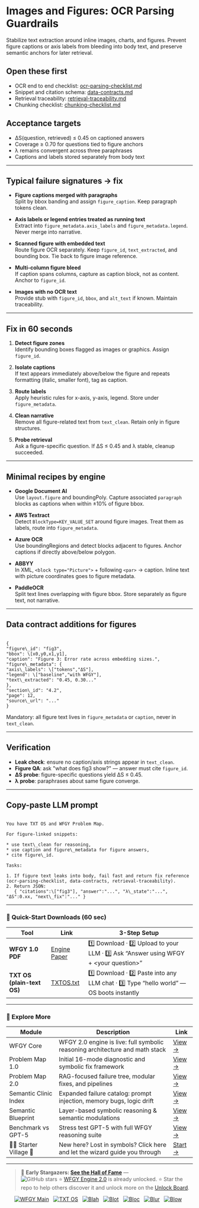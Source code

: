 # Images and Figures: OCR Parsing Guardrails

Stabilize text extraction around inline images, charts, and figures. Prevent figure captions or axis labels from bleeding into body text, and preserve semantic anchors for later retrieval.

## Open these first
- OCR end to end checklist: [ocr-parsing-checklist.md](https://github.com/onestardao/WFGY/blob/main/ProblemMap/ocr-parsing-checklist.md)
- Snippet and citation schema: [data-contracts.md](https://github.com/onestardao/WFGY/blob/main/ProblemMap/data-contracts.md)
- Retrieval traceability: [retrieval-traceability.md](https://github.com/onestardao/WFGY/blob/main/ProblemMap/retrieval-traceability.md)
- Chunking checklist: [chunking-checklist.md](https://github.com/onestardao/WFGY/blob/main/ProblemMap/chunking-checklist.md)

## Acceptance targets
- ΔS(question, retrieved) ≤ 0.45 on captioned answers
- Coverage ≥ 0.70 for questions tied to figure anchors
- λ remains convergent across three paraphrases
- Captions and labels stored separately from body text

---

## Typical failure signatures → fix
- **Figure captions merged with paragraphs**  
  Split by bbox banding and assign `figure_caption`. Keep paragraph tokens clean.

- **Axis labels or legend entries treated as running text**  
  Extract into `figure_metadata.axis_labels` and `figure_metadata.legend`. Never merge into narrative.

- **Scanned figure with embedded text**  
  Route figure OCR separately. Keep `figure_id`, `text_extracted`, and bounding box. Tie back to figure image reference.

- **Multi-column figure bleed**  
  If caption spans columns, capture as caption block, not as content. Anchor to `figure_id`.

- **Images with no OCR text**  
  Provide stub with `figure_id`, `bbox`, and `alt_text` if known. Maintain traceability.

---

## Fix in 60 seconds
1) **Detect figure zones**  
   Identify bounding boxes flagged as images or graphics. Assign `figure_id`.

2) **Isolate captions**  
   If text appears immediately above/below the figure and repeats formatting (italic, smaller font), tag as caption.

3) **Route labels**  
   Apply heuristic rules for x-axis, y-axis, legend. Store under `figure_metadata`.

4) **Clean narrative**  
   Remove all figure-related text from `text_clean`. Retain only in figure structures.

5) **Probe retrieval**  
   Ask a figure-specific question. If ΔS ≤ 0.45 and λ stable, cleanup succeeded.

---

## Minimal recipes by engine

- **Google Document AI**  
  Use `layout.figure` and boundingPoly. Capture associated `paragraph` blocks as captions when within ±10% of figure bbox.

- **AWS Textract**  
  Detect `BlockType=KEY_VALUE_SET` around figure images. Treat them as labels, route into `figure_metadata`.

- **Azure OCR**  
  Use boundingRegions and detect blocks adjacent to figures. Anchor captions if directly above/below polygon.

- **ABBYY**  
  In XML, `<block type="Picture">` + following `<par>` → caption. Inline text with picture coordinates goes to figure metadata.

- **PaddleOCR**  
  Split text lines overlapping with figure bbox. Store separately as figure text, not narrative.

---

## Data contract additions for figures
```

{
"figure\_id": "fig3",
"bbox": \[x0,y0,x1,y1],
"caption": "Figure 3: Error rate across embedding sizes.",
"figure\_metadata": {
"axis\_labels": \["tokens","ΔS"],
"legend": \["baseline","with WFGY"],
"text\_extracted": "0.45, 0.30..."
},
"section\_id": "4.2",
"page": 12,
"source\_url": "..."
}

```

Mandatory: all figure text lives in `figure_metadata` or `caption`, never in `text_clean`.

---

## Verification
- **Leak check**: ensure no caption/axis strings appear in `text_clean`.
- **Figure QA**: ask "what does fig3 show?" — answer must cite `figure_id`.
- **ΔS probe**: figure-specific questions yield ΔS ≤ 0.45.
- **λ probe**: paraphrases about same figure converge.

---

## Copy-paste LLM prompt
```

You have TXT OS and WFGY Problem Map.

For figure-linked snippets:

* use text\_clean for reasoning,
* use caption and figure\_metadata for figure answers,
* cite figure\_id.

Tasks:

1. If figure text leaks into body, fail fast and return fix reference (ocr-parsing-checklist, data-contracts, retrieval-traceability).
2. Return JSON:
   { "citations":\["fig3"], "answer":"...", "λ\_state":"...", "ΔS":0.xx, "next\_fix":"..." }

```

---

### 🔗 Quick-Start Downloads (60 sec)

| Tool | Link | 3-Step Setup |
|------|------|--------------|
| **WFGY 1.0 PDF** | [Engine Paper](https://github.com/onestardao/WFGY/blob/main/I_am_not_lizardman/WFGY_All_Principles_Return_to_One_v1.0_PSBigBig_Public.pdf) | 1️⃣ Download · 2️⃣ Upload to your LLM · 3️⃣ Ask “Answer using WFGY + \<your question>” |
| **TXT OS (plain-text OS)** | [TXTOS.txt](https://github.com/onestardao/WFGY/blob/main/OS/TXTOS.txt) | 1️⃣ Download · 2️⃣ Paste into any LLM chat · 3️⃣ Type “hello world” — OS boots instantly |

---

### 🧭 Explore More

| Module                | Description                                              | Link     |
|-----------------------|----------------------------------------------------------|----------|
| WFGY Core             | WFGY 2.0 engine is live: full symbolic reasoning architecture and math stack | [View →](https://github.com/onestardao/WFGY/tree/main/core/README.md) |
| Problem Map 1.0       | Initial 16-mode diagnostic and symbolic fix framework    | [View →](https://github.com/onestardao/WFGY/tree/main/ProblemMap/README.md) |
| Problem Map 2.0       | RAG-focused failure tree, modular fixes, and pipelines   | [View →](https://github.com/onestardao/WFGY/blob/main/ProblemMap/rag-architecture-and-recovery.md) |
| Semantic Clinic Index | Expanded failure catalog: prompt injection, memory bugs, logic drift | [View →](https://github.com/onestardao/WFGY/blob/main/ProblemMap/SemanticClinicIndex.md) |
| Semantic Blueprint    | Layer-based symbolic reasoning & semantic modulations   | [View →](https://github.com/onestardao/WFGY/tree/main/SemanticBlueprint/README.md) |
| Benchmark vs GPT-5    | Stress test GPT-5 with full WFGY reasoning suite         | [View →](https://github.com/onestardao/WFGY/tree/main/benchmarks/benchmark-vs-gpt5/README.md) |
| 🧙‍♂️ Starter Village 🏡 | New here? Lost in symbols? Click here and let the wizard guide you through | [Start →](https://github.com/onestardao/WFGY/blob/main/StarterVillage/README.md) |

---

> 👑 **Early Stargazers: [See the Hall of Fame](https://github.com/onestardao/WFGY/tree/main/stargazers)** —  
> <img src="https://img.shields.io/github/stars/onestardao/WFGY?style=social" alt="GitHub stars"> ⭐ [WFGY Engine 2.0](https://github.com/onestardao/WFGY/blob/main/core/README.md) is already unlocked. ⭐ Star the repo to help others discover it and unlock more on the [Unlock Board](https://github.com/onestardao/WFGY/blob/main/STAR_UNLOCKS.md).

<div align="center">

[![WFGY Main](https://img.shields.io/badge/WFGY-Main-red?style=flat-square)](https://github.com/onestardao/WFGY)
&nbsp;
[![TXT OS](https://img.shields.io/badge/TXT%20OS-Reasoning%20OS-orange?style=flat-square)](https://github.com/onestardao/WFGY/tree/main/OS)
&nbsp;
[![Blah](https://img.shields.io/badge/Blah-Semantic%20Embed-yellow?style=flat-square)](https://github.com/onestardao/WFGY/tree/main/OS/BlahBlahBlah)
&nbsp;
[![Blot](https://img.shields.io/badge/Blot-Persona%20Core-green?style=flat-square)](https://github.com/onestardao/WFGY/tree/main/OS/BlotBlotBlot)
&nbsp;
[![Bloc](https://img.shields.io/badge/Bloc-Reasoning%20Compiler-blue?style=flat-square)](https://github.com/onestardao/WFGY/tree/main/OS/BlocBlocBloc)
&nbsp;
[![Blur](https://img.shields.io/badge/Blur-Text2Image%20Engine-navy?style=flat-square)](https://github.com/onestardao/WFGY/tree/main/OS/BlurBlurBlur)
&nbsp;
[![Blow](https://img.shields.io/badge/Blow-Game%20Logic-purple?style=flat-square)](https://github.com/onestardao/WFGY/tree/main/OS/BlowBlowBlow)
&nbsp;

</div>
